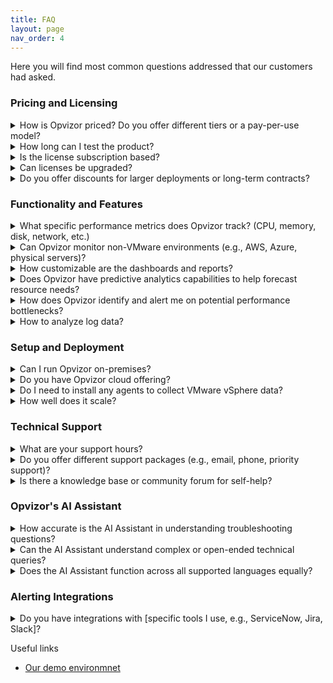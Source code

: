 ```yaml
---
title: FAQ
layout: page
nav_order: 4
---
```


Here you will find most common questions addressed that our customers had asked.

### Pricing and Licensing

<details>
<summary>How is Opvizor priced? Do you offer different tiers or a pay-per-use model?</summary>

Opvizor offers multiple subscriptions based on what exactly you need.

<p>More you can find here on <a href="https://opvizor.com/pricing">Opvizor's website</a></p>
</details>

<details>
<summary>How long can I test the product?</summary>

Opvizor comes with a 30-day trial that includes all features. Please contact our sales team if you need to expand the trial.

<p>More you can find here on <a href="https://opvizor.com/pricing">Opvizor's website</a></p>
</details>

<details>
<summary>Is the license subscription based?</summary>

Yes, Opvizor is subscription-based licensed for the base licenses and the extensions.

<p>More you can find here on <a href="https://opvizor.com/pricing">Opvizor's website</a></p>
</details>

<details>
<summary>Can licenses be upgraded?</summary>

Yes, licenses can be upgraded at any time and the license costs will be charged pro-rata.

<p>More you can find here on <a href="https://opvizor.com/pricing">Opvizor's website</a></p>
</details>

<details>
<summary>Do you offer discounts for larger deployments or long-term contracts?</summary>

Discounts are available on both - larger deployments as well as for long-term contracts.

<p>More you can find here on <a href="https://opvizor.com/pricing">Opvizor's website</a></p>
</details>

### Functionality and Features

<details>
<summary>What specific performance metrics does Opvizor track? (CPU, memory, disk, network, etc.)</summary>

Opvizor supports variety of metrics across all important layers of the performance and capacity stacks.

<p>More you can find here on <a href="https://opvizor.com/product">Opvizor's website</a></p>
</details>

<details>
<summary>Can Opvizor monitor non-VMware environments (e.g., AWS, Azure, physical servers)?</summary>

While Opvizor's main focus is to cover VMware environments it also supports other virtualization platforms like Proxmox and Oracle libvirt as well as AWS and other cloud services. Physical servers and other virtual machines are also covered.

<p>More you can find here on <a href="https://opvizor.com/product">Opvizor's website</a></p>
</details>

<details>
<summary>How customizable are the dashboards and reports?</summary>

Dashboards can be easily adjusted up to each and every specific panel. New panels for additional metrics can be added within a minutes. We are always happy to ship additional custom dashboards for your needs.

<p>More you can find here on <a href="https://opvizor.com/product">Opvizor's website</a></p>
</details>

<details>
<summary>Does Opvizor have predictive analytics capabilities to help forecast resource needs?</summary>

Opvizor includes a set of capacity planning dashboards allowing you to plan your infrastructure proactively up a head.

<p>More you can find here on <a href="https://opvizor.com/product">Opvizor's website</a></p>
</details>

<details>
<summary>How does Opvizor identify and alert me on potential performance bottlenecks?</summary>

<p>Many panels are equipped with a pre-configured alerts and thresholds so you get notified immediately once the thesholds are reached. Additional alerts can be configured easily as well.</p>

<p>More you can find here on <a href="https://opvizor.com/product">Opvizor's website</a></p>
</details>

<details>
<summary>How to analyze log data?</summary>

<p>Opvizor supports the Syslog protocol and you can simply configure the ESXi hosts, the vCSA appliance and many other systems to send data to the virtual appliance.</p>

<p>More you can find here on <a href="https://opvizor.com/product">Opvizor's website</a></p>
</details>


### Setup and Deployment

<details>
<summary>Can I run Opvizor on-premises?</summary>

<p>Yes, Opvizor runs without any internet connectivity.</p>

<p>Opvizor is available as a virtual appliance that you can import into your VMware vSphere environment. Patches can be downloaded from our customer portal and installed without any internet access.</p>

<p>More you can find here on <a href="https://opvizor.com/product">Opvizor's website</a></p>
</details>

<details>
<summary>Do you have Opvizor cloud offering?</summary>

<p>Yes, we offer Opvizor in cloud so you wouldn't have to worry about data storange, retention, etc.</p>

<p>More you can find here on <a href="https://cloud.opvizor.com/#/">Opvizor's website</a></p>
</details>

<details>
<summary>Do I need to install any agents to collect VMware vSphere data?</summary>

Many integrations work without installing an agent:
<ul>
    <li>VMware vSphere</li>
    <li>NetApp</li>
    <li>Microsoft SQL</li>
    <li>Oracle</li>
    <li>PostgreSQL</li>
    <li>Dell PowerMax</li>
    <li>Cisco UCS</li>
    <li>Cisco Switches</li>
    <li>Brocade Switches</li>
</ul>

<p>Agents are required for Operating System data and some applications.</p>


<p>More you can find here on <a href="https://opvizor.com/product">Opvizor's website</a></p>
</details>

<details>
<summary>How well does it scale?</summary>

Opvizor has been developed with scalability and efficiency in mind. Most deployments consist of a single virtual appliance that can consume all metrics, logs and configuration data. When exceeding 100 ESXi hosts and 1500 VMs, we recommend a split into 2 virtual appliances.  In any case, you see all data within the dashboards.

<p>More you can find here on <a href="https://opvizor.com/product">Opvizor's website</a></p>
</details>

### Technical Support

<details>
<summary>What are your support hours?</summary>

Normally we work in CET time zone however we are flexible and can adjust based on your convenience.

<p>More you can find here on <a href="https://opvizor.com/product">Opvizor's website</a></p>
</details>

<details>
<summary>Do you offer different support packages (e.g., email, phone, priority support)?</summary>

We threat all our customers equally and with priority. We are always happy to schedule a web/video session with a customer to better understand their issue that can eventually become an improvement in our product.

<p>More you can find here on <a href="https://opvizor.com/product">Opvizor's website</a></p>
</details>

<details>
<summary>Is there a knowledge base or community forum for self-help?</summary>

Currently you can head to https://codenotary.freshdesk.com/support/home for tutorials covering different Opvizor areas.

<p>More you can find here on <a href="https://opvizor.com/product">Opvizor's website</a></p>
</details>

### Opvizor's AI Assistant

<details>
<summary>How accurate is the AI Assistant in understanding troubleshooting questions?</summary>

Opvizor's AI assistant is always context aware. You can chat with any specific panel and the assistant will communicate back the answer taking into account the data available specifically on that panel.

<p>More you can find here on <a href="https://opvizor.com/product">Opvizor's website</a></p>
</details>

<details>
<summary>Can the AI Assistant understand complex or open-ended technical queries?</summary>

Definitely the assistant understands normal human being language, even if the question is with a more complex structure.

<p>More you can find here on <a href="https://opvizor.com/product">Opvizor's website</a></p>
</details>

<details>
<summary>Does the AI Assistant function across all supported languages equally?</summary>

While we currently officially support English we encourage you to try any language. It should still handle it however the quality may be degraded. But please do let us know how it goes so we can improve.

<p>More you can find here on <a href="https://opvizor.com/product">Opvizor's website</a></p>
</details>

### Alerting Integrations

<details>
<summary>Do you have integrations with [specific tools I use, e.g., ServiceNow, Jira, Slack]?</summary>

We use Grafana as the main interface for the user experience in Opvizor. The built-in alerting features have plenty of alerting integrations available starting from email up to instant messengers like Slack and Discord for example. 

<p>More you can find here on <a href="https://opvizor.com/product">Opvizor's website</a></p>
</details>

Useful links

- [Our demo environmnet](https://demoml.codenotary.io/)
